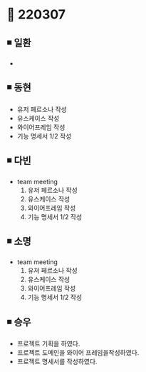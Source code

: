 # 📌 220307

## ◾ 일환

-

## ◾ 동현

- 유저 페르소나 작성
- 유스케이스 작성
- 와이어프레임 작성
- 기능 명세서 1/2 작성

## ◾ 다빈

- team meeting
  1. 유저 페르소나 작성
  2. 유스케이스 작성
  3. 와이어프레임 작성
  4. 기능 명세서 1/2 작성

## ◾ 소명

- team meeting
  1. 유저 페르소나 작성
  2. 유스케이스 작성
  3. 와이어프레임 작성
  4. 기능 명세서 1/2 작성

## ◾ 승우

- 프로젝트 기획을 하였다.
- 프로젝트 도메인을 와이어 프레임을작성하였다.
- 프로젝트 명세서를 작성하였다.
